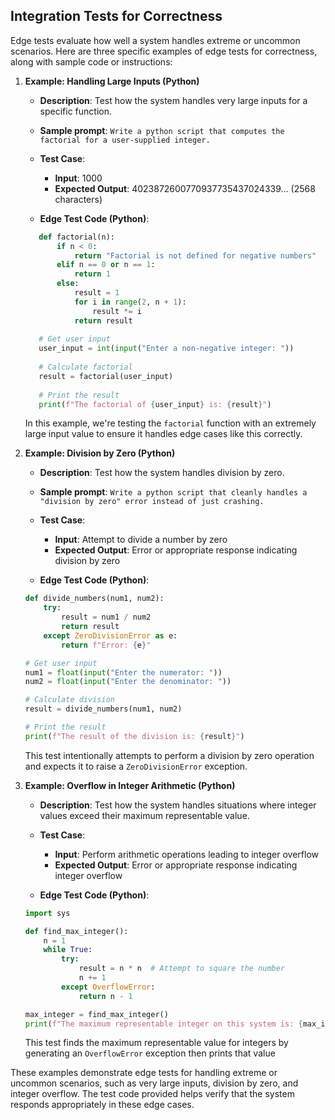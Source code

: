 ## Integration Tests for Correctness
Edge tests evaluate how well a system handles extreme or uncommon scenarios. Here are three specific examples of edge tests for correctness, along with sample code or instructions:

1. **Example: Handling Large Inputs (Python)**

   - **Description**: Test how the system handles very large inputs for a specific function.
   - **Sample prompt**: ```Write a python script that computes the factorial for a user-supplied integer.```
   - **Test Case**:
     - **Input**: 1000
     - **Expected Output**: 4023872600770937735437024339... (2568 characters)

   - **Edge Test Code (Python)**:

   ```python
      def factorial(n):
          if n < 0:
              return "Factorial is not defined for negative numbers"
          elif n == 0 or n == 1:
              return 1
          else:
              result = 1
              for i in range(2, n + 1):
                  result *= i
              return result
      
      # Get user input
      user_input = int(input("Enter a non-negative integer: "))
      
      # Calculate factorial
      result = factorial(user_input)
      
      # Print the result
      print(f"The factorial of {user_input} is: {result}")
   ```

   In this example, we're testing the `factorial` function with an extremely large input value to ensure it handles edge cases like this correctly.

2. **Example: Division by Zero (Python)**

   - **Description**: Test how the system handles division by zero.
   - **Sample prompt**: ```Write a python script that cleanly handles a "division by zero" error instead of just crashing.```
   - **Test Case**:
     - **Input**: Attempt to divide a number by zero
     - **Expected Output**: Error or appropriate response indicating division by zero

   - **Edge Test Code (Python)**:

   ```python
   def divide_numbers(num1, num2):
       try:
           result = num1 / num2
           return result
       except ZeroDivisionError as e:
           return f"Error: {e}"
   
   # Get user input
   num1 = float(input("Enter the numerator: "))
   num2 = float(input("Enter the denominator: "))
   
   # Calculate division
   result = divide_numbers(num1, num2)
   
   # Print the result
   print(f"The result of the division is: {result}")
   ```

   This test intentionally attempts to perform a division by zero operation and expects it to raise a `ZeroDivisionError` exception.

3. **Example: Overflow in Integer Arithmetic (Python)**

   - **Description**: Test how the system handles situations where integer values exceed their maximum representable value.

   - **Test Case**:
     - **Input**: Perform arithmetic operations leading to integer overflow
     - **Expected Output**: Error or appropriate response indicating integer overflow

   - **Edge Test Code (Python)**:

   ```python
   import sys
   
   def find_max_integer():
       n = 1
       while True:
           try:
               result = n * n  # Attempt to square the number
               n += 1
           except OverflowError:
               return n - 1
   
   max_integer = find_max_integer()
   print(f"The maximum representable integer on this system is: {max_integer}")
   ```

   This test finds the maximum representable value for integers by generating an `OverflowError` exception then prints that value

These examples demonstrate edge tests for handling extreme or uncommon scenarios, such as very large inputs, division by zero, and integer overflow. The test code provided helps verify that the system responds appropriately in these edge cases.
